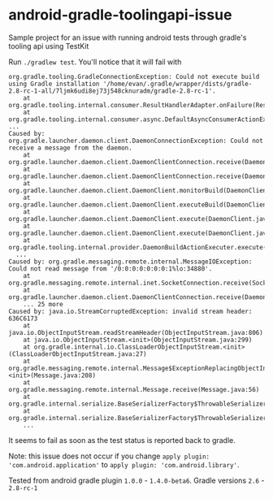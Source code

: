 # android-gradle-toolingapi-issue
Sample project for an issue with running android tests through gradle's tooling api using TestKit

Run `./gradlew test`. You'll notice that it will fail with

```
org.gradle.tooling.GradleConnectionException: Could not execute build using Gradle installation '/home/evan/.gradle/wrapper/dists/gradle-2.8-rc-1-all/7ljmk6udi8ej73j548cknuradm/gradle-2.8-rc-1'.
	at org.gradle.tooling.internal.consumer.ResultHandlerAdapter.onFailure(ResultHandlerAdapter.java:63)
	at org.gradle.tooling.internal.consumer.async.DefaultAsyncConsumerActionExecutor$1$1.run(DefaultAsyncConsumerActionExecuto.   ...
Caused by: org.gradle.launcher.daemon.client.DaemonConnectionException: Could not receive a message from the daemon.
	at org.gradle.launcher.daemon.client.DaemonClientConnection.receive(DaemonClientConnection.java:85)
	at org.gradle.launcher.daemon.client.DaemonClientConnection.receive(DaemonClientConnection.java:35)
	at org.gradle.launcher.daemon.client.DaemonClient.monitorBuild(DaemonClient.java:194)
	at org.gradle.launcher.daemon.client.DaemonClient.executeBuild(DaemonClient.java:162)
	at org.gradle.launcher.daemon.client.DaemonClient.execute(DaemonClient.java:125)
	at org.gradle.launcher.daemon.client.DaemonClient.execute(DaemonClient.java:80)
	at org.gradle.tooling.internal.provider.DaemonBuildActionExecuter.execute(DaemonBuildActionExecuter.java:58)
  ...
Caused by: org.gradle.messaging.remote.internal.MessageIOException: Could not read message from '/0:0:0:0:0:0:0:1%lo:34880'.
	at org.gradle.messaging.remote.internal.inet.SocketConnection.receive(SocketConnection.java:84)
	at org.gradle.launcher.daemon.client.DaemonClientConnection.receive(DaemonClientConnection.java:79)
	... 25 more
Caused by: java.io.StreamCorruptedException: invalid stream header: 636C6173
	at java.io.ObjectInputStream.readStreamHeader(ObjectInputStream.java:806)
	at java.io.ObjectInputStream.<init>(ObjectInputStream.java:299)
	at org.gradle.internal.io.ClassLoaderObjectInputStream.<init>(ClassLoaderObjectInputStream.java:27)
	at org.gradle.messaging.remote.internal.Message$ExceptionReplacingObjectInputStream.<init>(Message.java:208)
	at org.gradle.messaging.remote.internal.Message.receive(Message.java:56)
	at org.gradle.internal.serialize.BaseSerializerFactory$ThrowableSerializer.read(BaseSerializerFactory.java:148)
	at org.gradle.internal.serialize.BaseSerializerFactory$ThrowableSerializer.read(BaseSerializerFactory.java:146)
	...
```

It seems to fail as soon as the test status is reported back to gradle.


Note: this issue does not occur if you change `apply plugin:  'com.android.application'` to `apply plugin: 'com.android.library'`.

Tested from android gradle plugin `1.0.0` - `1.4.0-beta6`.
Gradle versions `2.6` - `2.8-rc-1`
